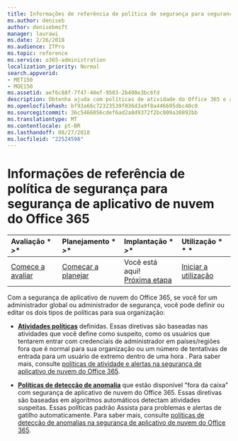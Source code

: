 ```yaml
---
title: Informações de referência de política de segurança para segurança de aplicativo de nuvem do Office 365
ms.author: deniseb
author: denisebmsft
manager: laurawi
ms.date: 2/26/2018
ms.audience: ITPro
ms.topic: reference
ms.service: o365-administration
localization_priority: Normal
search.appverid:
- MET150
- MOE150
ms.assetid: aef6c88f-7f47-40ef-9503-2b400e3bc6fd
description: Obtenha ajuda com políticas de atividade do Office 365 e as políticas de detecção de anomalia.
ms.openlocfilehash: bf93a66c72323539f036d3a9f8a446695dbc40c0
ms.sourcegitcommit: 36c5466056cdef6ad2a8d9372f2bc009a30892bb
ms.translationtype: MT
ms.contentlocale: pt-BR
ms.lasthandoff: 08/27/2018
ms.locfileid: "22524598"
---
```

# <a name="security-policy-reference-information-for-office-365-cloud-app-security"></a>Informações de referência de política de segurança para segurança de aplicativo de nuvem do Office 365
  
|Avaliação * *\>**|Planejamento * *\>**|Implantação * *\>**|Utilização * * *|
|:-----|:-----|:-----|:-----|
|[Comece a avaliar](office-365-cas-overview.md) <br/> |[Começar a planejar](get-ready-for-office-365-cas.md) <br/> |Você está aqui!  <br/> [Próxima etapa](review-office-365-cas-alerts.md) <br/> |[Iniciar a utilização](utilization-activities-for-ocas.md) <br/> |
   
Com a segurança de aplicativo de nuvem do Office 365, se você for um administrador global ou administrador de segurança, você pode definir ou editar os dois tipos de políticas para sua organização:
  
- **[Atividades políticas](activity-policies-and-alerts.md)** definidas. Essas diretivas são baseadas nas atividades que você define como suspeito, como os usuários que tentarem entrar com credenciais de administrador em países/regiões fora que é normal para sua organização ou um número de tentativas de entrada para um usuário de extremo dentro de uma hora . Para saber mais, consulte [políticas de atividade e alertas na segurança de aplicativo de nuvem do Office 365](activity-policies-and-alerts.md).
    
- **[Políticas de detecção de anomalia](anomaly-detection-policies-in-ocas.md)** que estão disponível "fora da caixa" com segurança de aplicativo de nuvem do Office 365. Essas diretivas são baseadas em algoritmos automáticos detectam atividades suspeitas. Essas políticas padrão Assista para problemas e alertas de gatilho automaticamente. Para saber mais, consulte [políticas de detecção de anomalias na segurança de aplicativo de nuvem do Office 365](anomaly-detection-policies-in-ocas.md).
    

